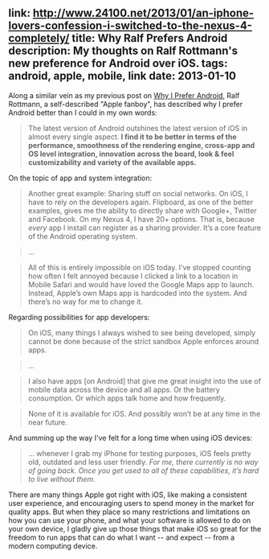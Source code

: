 link: http://www.24100.net/2013/01/an-iphone-lovers-confession-i-switched-to-the-nexus-4-completely/
title: Why Ralf Prefers Android
description: My thoughts on Ralf Rottmann's new preference for Android over iOS.
tags: android, apple, mobile, link
date: 2013-01-10
---
Along a similar vein as my previous post on [Why I Prefer Android][wipa],
Ralf Rottmann, a self-described "Apple fanboy", has described why I prefer
Android better than I could in my own words:

> The latest version of Android outshines the latest version of iOS in almost
> every single aspect. **I find it to be better in terms of the performance,
> smoothness of the rendering engine, cross-app and OS level integration,
> innovation across the board, look & feel customizability and variety of the
> available apps.**

On the topic of app and system integration:

> Another great example: Sharing stuff on social networks. On iOS, I have to
> rely on the developers again. Flipboard, as one of the better examples,
> gives me the ability to directly share with Google+, Twitter and Facebook.
> On my Nexus 4, I have 20+ options. That is, because *every* app I install can
> register as a sharing provider. It’s a core feature of the Android operating
> system.

> ...

> All of this is entirely impossible on iOS today. I’ve stopped counting how
> often I felt annoyed because I clicked a link to a location in Mobile Safari
> and would have loved the Google Maps app to launch. Instead, Apple’s own Maps
> app is hardcoded into the system. And there’s no way for me to change it.

Regarding possibilities for app developers:

> On iOS, many things I always wished to see being developed, simply cannot be
> done because of the strict sandbox Apple enforces around apps.

> ...

> I also have apps [on Android] that give me great insight into the use of
> mobile data across the device and all apps. Or the battery consumption.
> Or which apps talk home and how frequently.

> None of it is available for iOS. And possibly won’t be at any time in the
> near future.

And summing up the way I've felt for a long time when using iOS devices:

> ... whenever I grab my iPhone for testing purposes, iOS feels pretty old,
> outdated and less user friendly. *For me, there currently is no way of going
> back. Once you get used to all of these capabilities, it’s hard to live
> without them.*

There are many things Apple got right with iOS, like making a consistent user
experience, and encouraging users to spend money in the market for quality apps.
But when they place so many restrictions and limitations on how you can use your
phone, and what your software is allowed to do on your own device, I gladly
give up those things that make iOS so great for the freedom to run apps that
can do what I want -- and expect -- from a modern computing device.

[wipa]: /blog/why-i-prefer-android
